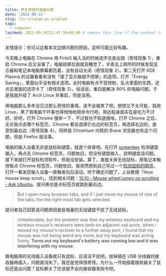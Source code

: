 ```yaml
---
title: 修复奇怪的电脑问题
date: '2022-08-31'
slug: fix-strange-pc-problem
tags:
  - computer
lastmod: 2022-09-26T21:47:18+08:00 # remove this line if the content is actually changed
---
```


友情提示：你可以边看本文边猜问题的原因，这样可能比较有趣。

今天晚上电脑在 Chrome 用 Fcitx5 输入法的时候选字总是出错（奇怪现象 1），重启 Chrome 后又没事了。电脑锁屏后我就去睡觉了，半夜去上厕所的时候发现显示器和笔记本电脑屏幕都亮着，没有自动关闭（奇怪现象 2）。第二天打开 KDE Plasma 的设置看看有没有「接了显示器就不熄屏」的选项。打开「Energy Saving」，里面似乎没有相关选项。此时电脑有点不受控制，乱点里面的东西，还点击里面的选项卡了（奇怪现象 3）。俗话说，重启能解决 90% 的电脑问题。于是我就升级了 Arch Linux 并重启，但是没用。

用电脑那么多年没见过那么奇怪的事情，该不会被黑了吧。想想又不太可能，我用 Linux，黑了我电脑干坏事也得悄悄地用命令行吧，用远程桌面实在是吃力不讨好。好吧，打开 Chrome 搜索一下，不过我也不知道搜啥。打开 Chrome 之后，无论我点击哪个标签页，Chrome 都会选择它右边的标签页，再选择右边的，直至到最右边（奇怪现象 4）。同样是 Chromium 内核的 Brave 浏览器也有这个问题，但是 Firefox 就没事。

电脑的输入设备无非是鼠标和键盘，就逐个排查吧。先打开 [screenkey](https://www.thregr.org/~wavexx/software/screenkey/) 检测键盘输入，再点击 Chrome 标签页，问题依旧，但没有键盘输入，说明键盘没问题。接下来就打开鼠标检测软件，但我没安装。算了，直接关掉无线鼠标，用笔记本触控板点 Chrome 标签页，问题依旧。我突然想到自己写过一个[检测鼠标的网页](https://github.com/CyrusYip/mouse-detector)，打开一看发现输入设备一直触发向后滚动。终于确定问题了，上谷歌搜「linux mouse keep scroll」，找到相关问题：[10.10 - Mouse wheel jumpy on scrolling - Ask Ubuntu](https://askubuntu.com/questions/32280/mouse-wheel-jumpy-on-scrolling)。提问者也是点标签页就跳到最右边。

> But I open many browser tabs, and if i just move my mouse of one of the tabs, the the right-most tab gets selected.

提问者自己回答说问题原因是低电量的无线键盘干扰了无线鼠标。

> Unbelievable, but the problem was that my wireless keyboard and my wireless mouse's receivers were both on adjacent usb ports. when i moved my mouse's reciever to a further away port, I found that my mouse was not being weird any more, but my keyboard was acting funny. **Turns out my keyboard's battery was running low and it was interfering with my mouse**.

我电脑用的无线输入设备就只有鼠标，应该没干扰吧。拔掉插在 USB 分线器的接收器再插入，问题就消失了。我还是觉得很奇怪，为什么一开始插着接收器关了鼠标还是出问题？鼠标都关了应该就不会向接收器发指令吧。
